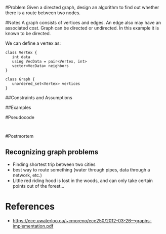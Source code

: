 #Problem
Given a directed graph, design an algorithm to find out whether there is a route between two nodes.

#Notes
A graph consists of vertices and edges. An edge also may have an associated cost.
Graph can be directed or undirected. In this example it is known to be directed.

We can define a vertex as:
```
class Vertex {
   int data
   using VecData = pair<Vertex, int>
   vector<VecData> neighbors
}

class Graph {
   unordered_set<Vertex> vertices
}

```
##Constraints and Assumptions

##Examples

#Pseudocode
```


```
#Postmortem

## Recognizing graph problems
* Finding shortest trip between two cities
* best way to route something (water through pipes, data through a network, etc.)
* Little red riding hood is lost in the woods, and can only take certain points out of the forest...

# References
* https://ece.uwaterloo.ca/~cmoreno/ece250/2012-03-26--graphs-implementation.pdf
